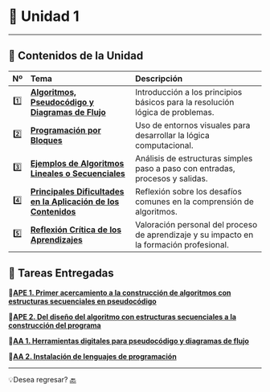 # 📒 Unidad 1
---
## 🧩 Contenidos de la Unidad
| Nº | Tema | Descripción |
|:--:|:------|:-------------|
| 1️⃣ | [**Algoritmos, Pseudocódigo y Diagramas de Flujo**](Tema1.md) | Introducción a los principios básicos para la resolución lógica de problemas. |
| 2️⃣ | [**Programación por Bloques**](Bloques.md) | Uso de entornos visuales para desarrollar la lógica computacional. |
| 3️⃣ | [**Ejemplos de Algoritmos Lineales o Secuenciales**](Ejemplos.md) | Análisis de estructuras simples paso a paso con entradas, procesos y salidas. |
| 4️⃣ | [**Principales Dificultades en la Aplicación de los Contenidos**](Problemas.md) | Reflexión sobre los desafíos comunes en la comprensión de algoritmos. |
| 5️⃣ | [**Reflexión Crítica de los Aprendizajes**](Reflexion.md) | Valoración personal del proceso de aprendizaje y su impacto en la formación profesional. |

## 📂 Tareas Entregadas

📎[**APE 1. Primer acercamiento a la construcción de algoritmos con estructuras secuenciales en pseudocódigo**](https://drive.google.com/file/d/1MMKz7EbYDy-YUIhSTqFMl774snYpKTrH/view?usp=sharing)

📎[**APE 2. Del diseño del algoritmo con estructuras secuenciales a la construcción del programa**](https://drive.google.com/file/d/1q86G4KZcRZtFLH2jlJaczwFhynoXBVEW/view?usp=sharing)

📎[**AA 1. Herramientas digitales para pseudocódigo y diagramas de flujo**](https://drive.google.com/file/d/1D8enQc-PJT3PsmZFy0ibkMo-esLkjxvX/view?usp=sharing)

📎[**AA 2. Instalación de lenguajes de programación**](https://drive.google.com/file/d/1xNG20VUoEviytk16MXnP7UjzwcMMBd5E/view?usp=sharing)

---
💡Desea regresar? [🔙](index.md)
